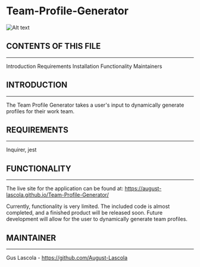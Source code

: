 # Team-Profile-Generator

![Alt text](assets/Projectsshot.png)
## CONTENTS OF THIS FILE
-------------
Introduction
Requirements
Installation
Functionality
Maintainers

## INTRODUCTION
---------------
The Team Profile Generator takes a user's input to dynamically generate profiles for their work team. 

## REQUIREMENTS
--------------
Inquirer, jest 


## FUNCTIONALITY
----------------
The live site for the application can be found at: https://august-lascola.github.io/Team-Profile-Generator/

Currently, functionality is very limited. The included code is almost completed, and a finished product will be released soon. Future development will allow for the user to dynamically generate team profiles. 

## MAINTAINER
-------------
Gus Lascola - https://github.com/August-Lascola
